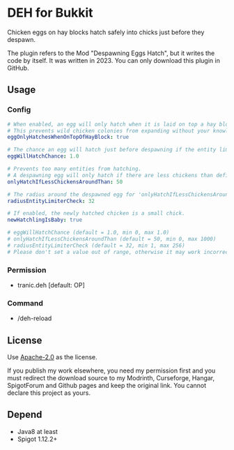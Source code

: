 # DEH for Bukkit
Chicken eggs on hay blocks hatch safely into chicks just before they despawn.

The plugin refers to the Mod "Despawning Eggs Hatch", but it writes the code by itself.
It was written in 2023.
You can only download this plugin in GitHub.

## Usage
### Config
```yaml
# When enabled, an egg will only hatch when it is laid on top a hay block.
# This prevents wild chicken colonies from expanding without your knowledge.
eggOnlyHatchesWhenOnTopOfHayBlock: true

# The chance an egg will hatch just before despawning if the entity limiter is not active.
eggWillHatchChance: 1.0

# Prevents too many entities from hatching.
# A despawning egg will only hatch if there are less chickens than defined here in a radius of 'radiusEntityLimiterCheck' blocks around.
onlyHatchIfLessChickensAroundThan: 50

# The radius around the despawned egg for 'onlyHatchIfLessChickensAroundThan'.
radiusEntityLimiterCheck: 32

# If enabled, the newly hatched chicken is a small chick.
newHatchlingIsBaby: true

# eggWillHatchChance (default = 1.0, min 0, max 1.0)
# onlyHatchIfLessChickensAroundThan (default = 50, min 0, max 1000)
# radiusEntityLimiterCheck (default = 32, min 1, max 256)
# Please don't set a value out of range, otherwise it may work incorrectly。
```

### Permission
- tranic.deh [default: OP]

### Command
- /deh-reload

## License
Use [Apache-2.0](https://github.com/404Setup/GoldPiglin?tab=Apache-2.0-1-ov-file#readme) as the license.

If you publish my work elsewhere, you need my permission first and you must redirect the download source to my Modrinth, Curseforge, Hangar, SpigotForum and Github pages and keep the original link. You cannot declare this project as yours.

## Depend
- Java8 at least
- Spigot 1.12.2+